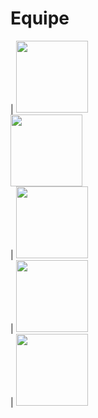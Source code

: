 
# Equipe
| [<img src="https://avatars.githubusercontent.com/u/165439921?v=4" width=115><br>](https://github.com/viniciusscholtze) [<img src="https://avatars.githubusercontent.com/u/75136675?v=4" width=115><br>](https://github.com/Chubbaccas) | [<img src="https://avatars.githubusercontent.com/u/115050869?v=4" width=115><br>](https://github.com/caursnn) |  [<img src="https://avatars.githubusercontent.com/u/125486974?v=4" width=115><br>](https://github.com/mariaglx) |  [<img src="https://avatars.githubusercontent.com/u/166075318?v=4" width=115><br>](https://github.com/jaogz) 
